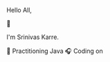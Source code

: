 Hello All,

:page_with_curl:

I'm Srinivas Karre.

:pencil: Practitioning Java
:headphones: Coding on
